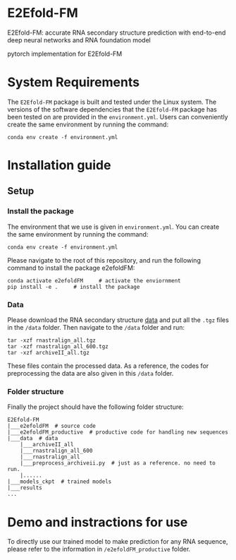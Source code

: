 # E2Efold-FM 
E2Efold-FM: accurate RNA secondary structure prediction with end-to-end deep neural networks and RNA foundation model

pytorch implementation for E2Efold-FM




# System Requirements

The `E2Efold-FM` package is built and tested under the Linux system. The versions of the software dependencies that the `E2Efold-FM` package has been tested on are provided in the `environment.yml`. Users can conveniently create the same environment by running the command:
```
conda env create -f environment.yml
```




# Installation guide
## Setup

### Install the package
The environment that we use is given in `environment.yml`. You can create the same environment by running the command:
```
conda env create -f environment.yml
```


Please navigate to the root of this repository, and run the following command to install the package e2efoldFM:
```
conda activate e2efoldFM     # activate the enviornment
pip install -e .     # install the package
```


### Data

Please download the RNA secondary structure [data](https://drive.google.com/open?id=19KPRYJjjMJh1qdMhtmUoYA_ncw3ocAHc) and put all the `.tgz` files in the `/data` folder. Then navigate to the `/data` folder and run:
```
tar -xzf rnastralign_all.tgz
tar -xzf rnastralign_all_600.tgz
tar -xzf archiveII_all.tgz
```
These files contain the processed data. As a reference, the codes for preprocessing the data are also given in this `/data` folder.


### Folder structure

Finally the project should have the following folder structure:

```
E2Efold-FM
|___e2efoldFM  # source code
|___e2efoldFM_productive  # productive code for handling new sequences
|___data  # data
    |___archiveII_all
    |___rnastralign_all_600
    |___rnastralign_all
    |___preprocess_archiveii.py  # just as a reference. no need to run.
    |......
|___models_ckpt  # trained models
|___results
...
```




# Demo and instractions for use

To directly use our trained model to make prediction for any RNA sequence, please refer to the information in `/e2efoldFM_productive` folder.













